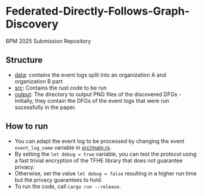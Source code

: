 # Federated-Directly-Follows-Graph-Discovery
BPM 2025 Submission Repository

## Structure
- [data](data): contains the event logs split into an organization A and organization B part
- [src](src): Contains the rust code to be run
- [output](output): The directory to output PNG files of the discovered DFGs - Initially, they contain the DFGs of the event logs that were run sucessfully in the paper.

## How to run
- You can adapt the event log to be processed by changing the event `event_log_name` variable in [src/main.rs](src/main.rs).
- By setting the `let debug = true` variable, you can test the protocol using a fast trivial encryption of the TFHE library that does not guarantee privacy.
- Otherwise, set the value `let debug = false` resulting in a higher run time but the privacy guarantees to hold.
- To run the code, call `cargo run --release`.
